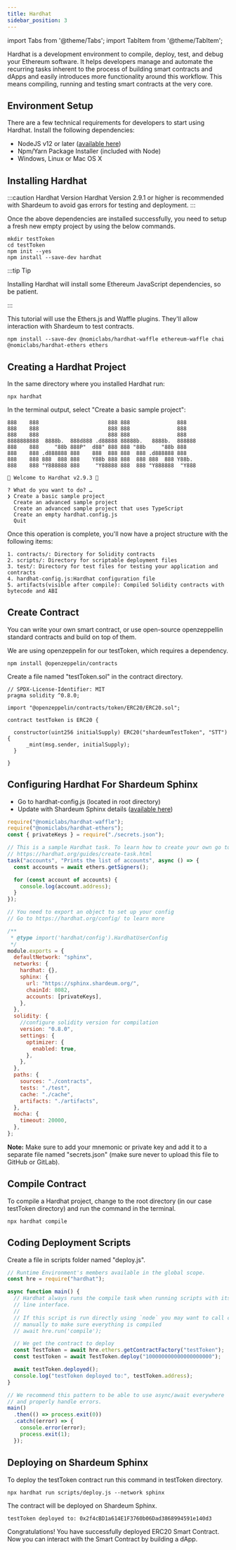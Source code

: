 ```yaml
---
title: Hardhat
sidebar_position: 3
---
```


import Tabs from '@theme/Tabs';
import TabItem from '@theme/TabItem';

Hardhat is a development environment to compile, deploy, test, and debug your Ethereum software. It helps developers manage and automate the recurring tasks inherent to the process of building smart contracts and dApps and easily introduces more functionality around this workflow. This means compiling, running and testing smart contracts at the very core.

## Environment Setup

There are a few technical requirements for developers to start using Hardhat. Install the following dependencies:

- NodeJS v12 or later ([available here](https://nodejs.org/en/))
- Npm/Yarn Package Installer (included with Node)
- Windows, Linux or Mac OS X

## Installing Hardhat

:::caution Hardhat Version
Hardhat Version 2.9.1 or higher is recommended with Shardeum to avoid gas errors for testing and deployment.
:::

Once the above dependencies are installed successfully, you need to setup a fresh new empty project by using the below commands.

<Tabs>
  <TabItem value="shell" label="Shell" default>

```shell
mkdir testToken
cd testToken
npm init --yes
npm install --save-dev hardhat
```

  </TabItem>
</Tabs>

:::tip Tip

Installing Hardhat will install some Ethereum JavaScript dependencies, so be patient.

:::

This tutorial will use the Ethers.js and Waffle plugins. They'll allow interaction with Shardeum to test contracts.

<Tabs>
  <TabItem value="shell" label="Shell" default>

```shell
npm install --save-dev @nomiclabs/hardhat-waffle ethereum-waffle chai @nomiclabs/hardhat-ethers ethers
```

  </TabItem>
</Tabs>

## Creating a Hardhat Project

In the same directory where you installed Hardhat run:

<Tabs>
  <TabItem value="shell" label="Shell" default>

```shell
npx hardhat
```

  </TabItem>
</Tabs>

In the terminal output, select "Create a basic sample project":

```
888    888                      888 888               888
888    888                      888 888               888
888    888                      888 888               888
8888888888  8888b.  888d888 .d88888 88888b.   8888b.  888888
888    888     "88b 888P"  d88" 888 888 "88b     "88b 888
888    888 .d888888 888    888  888 888  888 .d888888 888
888    888 888  888 888    Y88b 888 888  888 888  888 Y88b.
888    888 "Y888888 888     "Y88888 888  888 "Y888888  "Y888

👷 Welcome to Hardhat v2.9.3 👷‍

? What do you want to do? …
❯ Create a basic sample project
  Create an advanced sample project
  Create an advanced sample project that uses TypeScript
  Create an empty hardhat.config.js
  Quit
```

Once this operation is complete, you'll now have a project structure with the following items:

```
1. contracts/: Directory for Solidity contracts
2. scripts/: Directory for scriptable deployment files
3. test/: Directory for test files for testing your application and contracts
4. hardhat-config.js:Hardhat configuration file
5. artifacts(visible after compile): Compiled Solidity contracts with bytecode and ABI
```

## Create Contract

You can write your own smart contract, or use open-source openzeppellin standard contracts and build on top of them.

We are using openzeppelin for our testToken, which requires a dependency.

<Tabs>
  <TabItem value="shell" label="Shell" default>

```shell
npm install @openzeppelin/contracts
```

  </TabItem>
</Tabs>

Create a file named "testToken.sol" in the contract directory.

<Tabs>
  <TabItem value="solidity" label="Solidity" default>

```solidity
// SPDX-License-Identifier: MIT
pragma solidity ^0.8.0;

import "@openzeppelin/contracts/token/ERC20/ERC20.sol";

contract testToken is ERC20 {

  constructor(uint256 initialSupply) ERC20("shardeumTestToken", "STT") {
      _mint(msg.sender, initialSupply);
  }

}
```

  </TabItem>
</Tabs>

## Configuring Hardhat For Shardeum Sphinx

- Go to hardhat-config.js (located in root directory)
- Update with Shardeum Sphinx details ([available here](/network/endpoints))

<Tabs>
 <TabItem value="javascript" label="Javascript" default>

```js
require("@nomiclabs/hardhat-waffle");
require("@nomiclabs/hardhat-ethers");
const { privateKeys } = require("./secrets.json");

// This is a sample Hardhat task. To learn how to create your own go to
// https://hardhat.org/guides/create-task.html
task("accounts", "Prints the list of accounts", async () => {
  const accounts = await ethers.getSigners();

  for (const account of accounts) {
    console.log(account.address);
  }
});

// You need to export an object to set up your config
// Go to https://hardhat.org/config/ to learn more

/**
 * @type import('hardhat/config').HardhatUserConfig
 */
module.exports = {
  defaultNetwork: "sphinx",
  networks: {
    hardhat: {},
    sphinx: {
      url: "https://sphinx.shardeum.org/",
      chainId: 8082,
      accounts: [privateKeys],
    },
  },
  solidity: {
    //configure solidity version for compilation
    version: "0.8.0",
    settings: {
      optimizer: {
        enabled: true,
      },
    },
  },
  paths: {
    sources: "./contracts",
    tests: "./test",
    cache: "./cache",
    artifacts: "./artifacts",
  },
  mocha: {
    timeout: 20000,
  },
};
```

   </TabItem>
</Tabs>

**Note:** Make sure to add your mnemonic or private key and add it to a separate file named "secrets.json" (make sure never to upload this file to GitHub or GitLab).

## Compile Contract

To compile a Hardhat project, change to the root directory (in our case testToken directory) and run the command in the terminal.

<Tabs>
  <TabItem value="shell" label="Shell" default>

```shell
npx hardhat compile
```

  </TabItem>
</Tabs>

## Coding Deployment Scripts

Create a file in scripts folder named "deploy.js".

<Tabs>
  <TabItem value="javascript" label="Javascript" default>

```js
// Runtime Environment's members available in the global scope.
const hre = require("hardhat");

async function main() {
  // Hardhat always runs the compile task when running scripts with its command
  // line interface.
  //
  // If this script is run directly using `node` you may want to call compile
  // manually to make sure everything is compiled
  // await hre.run('compile');

  // We get the contract to deploy
  const TestToken = await hre.ethers.getContractFactory("testToken");
  const testToken = await TestToken.deploy("100000000000000000000");

  await testToken.deployed();
  console.log("testToken deployed to:", testToken.address);
}

// We recommend this pattern to be able to use async/await everywhere
// and properly handle errors.
main()
  .then(() => process.exit(0))
  .catch((error) => {
    console.error(error);
    process.exit(1);
  });
```

  </TabItem>
</Tabs>

## Deploying on Shardeum Sphinx

To deploy the testToken contract run this command in testToken directory.

<Tabs>
  <TabItem value="shell" label="Shell" default>

```shell
npx hardhat run scripts/deploy.js --network sphinx
```

  </TabItem>
</Tabs>

The contract will be deployed on Shardeum Sphinx.

```
testToken deployed to: 0x2f4cBD1a614E1F3760b06Dad3868994591e140d3
```

Congratulations! You have successfully deployed ERC20 Smart Contract. Now you can interact with the Smart Contract by building a dApp.
